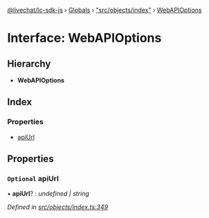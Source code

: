 [@livechat/lc-sdk-js](../README.md) › [Globals](../globals.md) › ["src/objects/index"](../modules/_src_objects_index_.md) › [WebAPIOptions](_src_objects_index_.webapioptions.md)

# Interface: WebAPIOptions

## Hierarchy

* **WebAPIOptions**

## Index

### Properties

* [apiUrl](_src_objects_index_.webapioptions.md#optional-apiurl)

## Properties

### `Optional` apiUrl

• **apiUrl**? : *undefined | string*

*Defined in [src/objects/index.ts:349](https://github.com/livechat/lc-sdk-js/blob/efba8ac/src/objects/index.ts#L349)*
